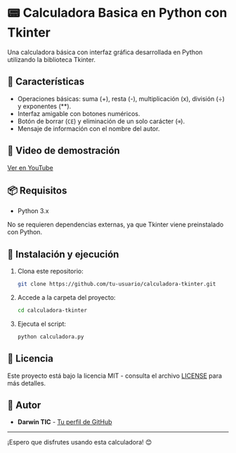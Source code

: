 # 📟 Calculadora Basica en Python con Tkinter

Una calculadora básica con interfaz gráfica desarrollada en Python utilizando la biblioteca Tkinter.

## 🚀 Características

- Operaciones básicas: suma (+), resta (-), multiplicación (x), división (÷) y exponentes (**).
- Interfaz amigable con botones numéricos.
- Botón de borrar (`CE`) y eliminación de un solo carácter (`⌫`).
- Mensaje de información con el nombre del autor.

## 🎥 Video de demostración

[Ver en YouTube](https://www.youtube.com/shorts/kX2XV99zvRk)

## 📦 Requisitos

- Python 3.x

No se requieren dependencias externas, ya que Tkinter viene preinstalado con Python.

## 🔧 Instalación y ejecución

1. Clona este repositorio:

   ```sh
   git clone https://github.com/tu-usuario/calculadora-tkinter.git
   ```

2. Accede a la carpeta del proyecto:

   ```sh
   cd calculadora-tkinter
   ```

3. Ejecuta el script:

   ```sh
   python calculadora.py
   ```

## 📝 Licencia

Este proyecto está bajo la licencia MIT - consulta el archivo [LICENSE](LICENSE) para más detalles.

## 👤 Autor

- **Darwin TIC** - [Tu perfil de GitHub](https://github.com/DarwinTics)

---
¡Espero que disfrutes usando esta calculadora! 😊

